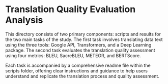 # Translation Quality Evaluation Analysis
This directory consists of two primary components: scripts and results for the two main tasks of the study. The first task involves translating data text using the three tools: Google API, Transformers, and a Deep Learning package. The second task evaluates the translation quality assessment using four metrics: BLEU, SacreBLEU, METEOR, and BERTScore.

Each task is accompanied by a comprehensive readme file within the scripts folder, offering clear instructions and guidance to help users understand and replicate the translation process and quality assessment.








